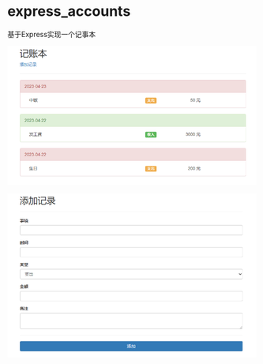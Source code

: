 # express_accounts
基于Express实现一个记事本

![](https://github.com/xiangxiongfly/express_accounts/blob/main/a.png?raw=true)

![](https://github.com/xiangxiongfly/express_accounts/blob/main/b.png?raw=true)
